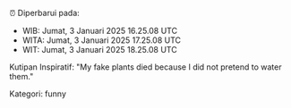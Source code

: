 ⏰ Diperbarui pada:
- WIB: Jumat, 3 Januari 2025 16.25.08 UTC
- WITA: Jumat, 3 Januari 2025 17.25.08 UTC
- WIT: Jumat, 3 Januari 2025 18.25.08 UTC

Kutipan Inspiratif:
"My fake plants died because I did not pretend to water them."


Kategori: funny

